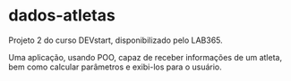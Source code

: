 # dados-atletas
Projeto 2 do curso DEVstart, disponibilizado pelo LAB365.

Uma aplicação, usando POO, capaz de receber informações de um atleta, bem como calcular parâmetros e exibi-los para o usuário.
